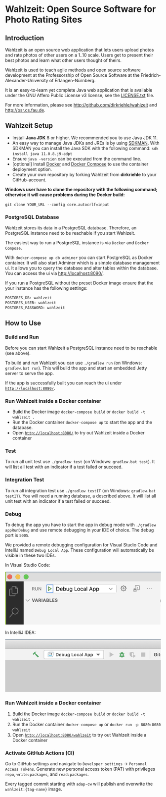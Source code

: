 # Wahlzeit: Open Source Software for Photo Rating Sites


## Introduction

Wahlzeit is an open source web application that lets users upload photos and rate photos of other users on a 1..10 scale. Users get to present their best photos and learn what other users thought of theirs. 

Wahlzeit is used to teach agile methods and open source software development at the Professorship of Open Source Software at the Friedrich-Alexander-University of Erlangen-Nürnberg.

It is an easy-to-learn yet complete Java web application that is available under the GNU Affero Public License v3 license, see the [LICENSE.txt](/LICENSE.txt) file.

For more information, please see http://github.com/dirkriehle/wahlzeit and http://osr.cs.fau.de.

## Wahlzeit Setup

- Install **Java JDK** 8 or higher. We recommended you to use Java JDK 11.
- An easy way to manage Java JDKs and JREs is by using [SDKMAN](https://sdkman.io/). With SDKMAN you can install the Java SDK with the following command:
 `sdk install java 11.0.8.j9-adpt`
- Ensure `java -version` can be executed from the command line.
- [optional] Install [Docker](https://docs.docker.com/get-docker/) and [Docker Compose](https://docs.docker.com/compose/install/) to use the container deployment option.
- Create your own repository by forking Wahlzeit from **dirkriehle** to your GitHub-account.

**Windows user have to clone the repository with the following command; otherwise it will cause problems during the Docker build:**

`git clone YOUR_URL --config core.autocrlf=input`

### PostgreSQL Database

Wahlzeit stores its data in a PostgreSQL database. Therefore, an PostgreSQL instance need to be reachable if you start Wahlzeit.

The easiest way to run a PostgreSQL instance is via `Docker` and `Docker Compose`.

With `docker-compose up db adminer` you can start PostgreSQL as Docker container. It will also start Adminer which is a simple database management ui. It allows you to query the database and alter tables within the database. You can access the ui via 
[http://localhost:8090/](http://localhost:8090/).

If you run a PostgreSQL without the preset Docker image ensure that the your instance has the following settings: 
```
POSTGRES_DB: wahlzeit
POSTGRES_USER: wahlzeit
POSTGRES_PASSWORD: wahlzeit
```
## How to Use

### Build and Run

Before you can start Wahlzeit a PostgreSQL instance need to be reachable (see above).

To build and run Wahlzeit you can use `./gradlew run` (on Windows: `gradlew.bat run`). 
This will build the app and start an embedded Jetty server to serve the app.

If the app is successfully built you can reach the ui under [``http://localhost:8080/``](http://localhost:8080/).

### Run Wahlzeit inside a Docker container
- Build the Docker image `docker-compose build` or `docker build -t wahlzeit .`
- Run the Docker container `docker-compose up` to start the app and the database.
- Open [`http://localhost:8080/`](http://localhost:8080/) to try out Wahlzeit inside a Docker container

### Test

To run all unit test use `./gradlew test` (on Windows: `gradlew.bat test`). 
It will list all test with an indicator if a test failed or succeed.

### Integration Test

To run all integration test use `./gradlew testIT` (on Windows: `gradlew.bat testIT`).
You will need a running database, a described above.
It will list all unit test with an indicator if a test failed or succeed.


### Debug

To debug the app you have to start the app in debug mode with `./gradlew appRunDebug` and use remote debugging in your IDE of choice. The debug port is `5005`.

We provided a remote debugging configuration for Visual Studio Code and IntelliJ named `Debug Local App`. These configuration will automatically be visible in these two IDEs.

In Visual Studio Code:

![VSCode Debugging](vscode-debug.png)

In IntelliJ IDEA:

![Intellij Debugging](intellij-debug.png)

### Run Wahlzeit inside a Docker container
  1. Build the Docker image ``docker-compose build`` or ``docker build -t wahlzeit .``
  2. Run the Docker container ``docker-compose up`` or ``docker run -p 8080:8080 wahlzeit``
  3. Open [``http://localhost:8080/wahlzeit``](http://localhost:8080/wahlzeit) to try out Wahlzeit inside a Docker container

### Activate GitHub Actions (CI)

Go to GitHub settings and navigate to `Developer settings` -> `Personal Access Tokens`. 
Generate new personal access token (PAT) with privileges `repo`, `write:packages`, and `read:packages`. 
 
Every tagged commit starting with `adap-cw` will publish and overwrite the `wahlzeit:{tag-name}` image.

